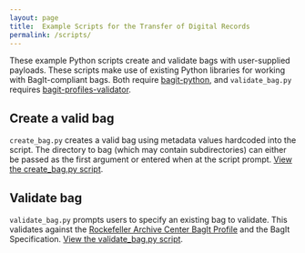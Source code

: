 ```yaml
---
layout: page
title:  Example Scripts for the Transfer of Digital Records
permalink: /scripts/
---
```

These example Python scripts create and validate bags with user-supplied payloads. These scripts make use of existing Python libraries for working with BagIt-compliant bags. Both require [bagit-python](https://github.com/LibraryOfCongress/bagit-python), and `validate_bag.py` requires [bagit-profiles-validator](https://github.com/ruebot/bagit-profiles-validator).

## Create a valid bag
`create_bag.py` creates a valid bag using metadata values hardcoded into the script. The directory to bag (which may contain subdirectories) can either be passed as the first argument or entered when at the script prompt. [View the create_bag.py script](https://gist.github.com/HaSistrunk/39e4696eb3f1f5d0e983aed4f1403619).

## Validate bag
`validate_bag.py` prompts users to specify an existing bag to validate. This validates against the [Rockefeller Archive Center BagIt Profile](https://gist.github.com/HaSistrunk/65d59e558c436b9d934d98fd8fb0f575) and the BagIt Specification. [View the validate_bag.py script](https://gist.github.com/HaSistrunk/998a69e41924690554d0c6ae22a8fd9b).
